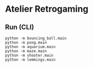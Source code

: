 # Atelier Retrogaming

## Run (CLI)

~~~
python -m bouncing_ball.main
python -m pong.main
python -m aquarium.main
python -m maze.main
python -m shooter.main
python -m lemmings.main
~~~
